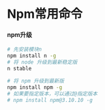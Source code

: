 # Npm常用命令

#### npm升级

````bash
# 先安装模块n
npm install n -g
# 将 node 升级到最新稳定版
n stable

# 将 npm 升级到最新版
npm install npm -g
# 如果要指定版本，可以通过@指定版本
# npm install npm@3.10.10 -g 
````
